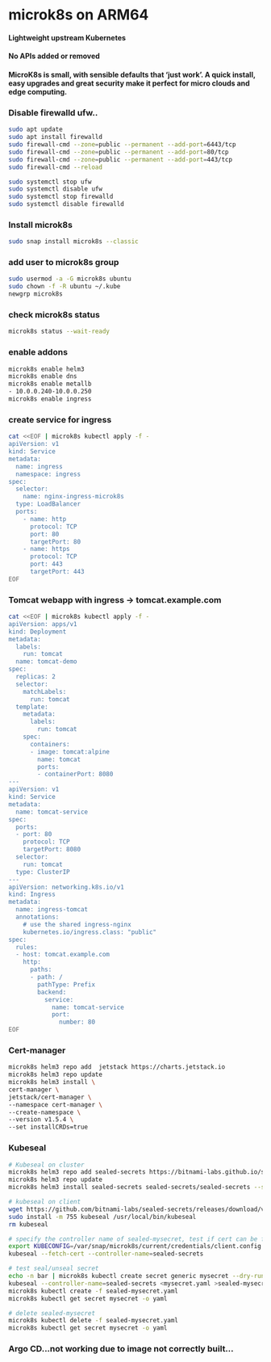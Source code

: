 # microk8s on ARM64
#### Lightweight upstream Kubernetes
#### No APIs added or removed
#### MicroK8s is small, with sensible defaults that ‘just work’. A quick install, easy upgrades and great security make it perfect for micro clouds and edge computing.

### Disable firewalld ufw..
```bash
sudo apt update
sudo apt install firewalld
sudo firewall-cmd --zone=public --permanent --add-port=6443/tcp
sudo firewall-cmd --zone=public --permanent --add-port=80/tcp
sudo firewall-cmd --zone=public --permanent --add-port=443/tcp
sudo firewall-cmd --reload

sudo systemctl stop ufw
sudo systemctl disable ufw
sudo systemctl stop firewalld
sudo systemctl disable firewalld
```

### Install microk8s
```bash
sudo snap install microk8s --classic
```

### add user to microk8s group
```bash
sudo usermod -a -G microk8s ubuntu
sudo chown -f -R ubuntu ~/.kube
newgrp microk8s
```

### check microk8s status
```bash
microk8s status --wait-ready
```

### enable addons
```bash
microk8s enable helm3
microk8s enable dns
microk8s enable metallb
- 10.0.0.240-10.0.0.250
microk8s enable ingress
```

### create service for ingress
```bash
cat <<EOF | microk8s kubectl apply -f -
apiVersion: v1
kind: Service
metadata:
  name: ingress
  namespace: ingress
spec:
  selector:
    name: nginx-ingress-microk8s
  type: LoadBalancer
  ports:
    - name: http
      protocol: TCP
      port: 80
      targetPort: 80
    - name: https
      protocol: TCP
      port: 443
      targetPort: 443
EOF
```

### Tomcat webapp with ingress -> tomcat.example.com
```bash
cat <<EOF | microk8s kubectl apply -f -
apiVersion: apps/v1
kind: Deployment
metadata:
  labels:
    run: tomcat
  name: tomcat-demo
spec:
  replicas: 2
  selector:
    matchLabels:
      run: tomcat
  template:
    metadata:
      labels:
        run: tomcat
    spec:
      containers:
      - image: tomcat:alpine
        name: tomcat
        ports:
        - containerPort: 8080
---
apiVersion: v1
kind: Service
metadata:
  name: tomcat-service
spec:
  ports:
  - port: 80
    protocol: TCP
    targetPort: 8080
  selector:
    run: tomcat
  type: ClusterIP
---
apiVersion: networking.k8s.io/v1
kind: Ingress
metadata:
  name: ingress-tomcat
  annotations:
    # use the shared ingress-nginx
    kubernetes.io/ingress.class: "public"
spec:
  rules:
  - host: tomcat.example.com
    http:
      paths:
      - path: /
        pathType: Prefix
        backend:
          service:
            name: tomcat-service
            port:
              number: 80
EOF
```

### Cert-manager
```bash
microk8s helm3 repo add  jetstack https://charts.jetstack.io
microk8s helm3 repo update
microk8s helm3 install \
cert-manager \
jetstack/cert-manager \
--namespace cert-manager \
--create-namespace \
--version v1.5.4 \
--set installCRDs=true
```

### Kubeseal
```bash
# Kubeseal on cluster
microk8s helm3 repo add sealed-secrets https://bitnami-labs.github.io/sealed-secrets
microk8s helm3 repo update
microk8s helm3 install sealed-secrets sealed-secrets/sealed-secrets --set namespace=kube-system

# kubeseal on client
wget https://github.com/bitnami-labs/sealed-secrets/releases/download/v0.16.0/kubeseal-arm64 -O kubeseal
sudo install -m 755 kubeseal /usr/local/bin/kubeseal
rm kubeseal

# specify the controller name of sealed-mysecret, test if cert can be fetched
export KUBECONFIG=/var/snap/microk8s/current/credentials/client.config
kubeseal --fetch-cert --controller-name=sealed-secrets

# test seal/unseal secret
echo -n bar | microk8s kubectl create secret generic mysecret --dry-run --from-file=foo=/dev/stdin -o yaml >mysecret.yaml
kubeseal --controller-name=sealed-secrets <mysecret.yaml >sealed-mysecret.yaml -o yaml
microk8s kubectl create -f sealed-mysecret.yaml
microk8s kubectl get secret mysecret -o yaml

# delete sealed-mysecret
microk8s kubectl delete -f sealed-mysecret.yaml
microk8s kubectl get secret mysecret -o yaml
```

### Argo CD...not working due to image not correctly built...
